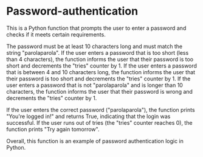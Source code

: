 # Password-authentication
This is a Python function that prompts the user to enter a password and checks if it meets certain requirements.

The password must be at least 10 characters long and must match the string "parolaparola". 
If the user enters a password that is too short (less than 4 characters), the function informs the user that their password is too short and decrements
the "tries" counter by 1. If the user enters a password that is between 4 and 10 characters long, the function informs the user that their password is too short
and decrements the "tries" counter by 1. If the user enters a password that is not "parolaparola" and is longer than 10 characters, the function informs the user
that their password is wrong and decrements the "tries" counter by 1.

If the user enters the correct password ("parolaparola"), the function prints "You're logged in!" and returns True, indicating that the login was successful. 
If the user runs out of tries (the "tries" counter reaches 0), the function prints "Try again tomorrow".

Overall, this function is an example of password authentication logic in Python.
